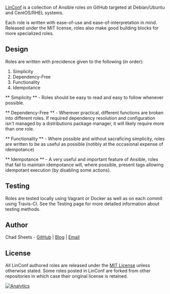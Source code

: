 [LinConf](https://github.com/linconf) is a collection of Ansible roles on GitHub
targeted at Debian/Ubuntu and CentOS/RHEL systems.

Each role is written with ease-of-use and ease-of-interpretation in mind. Released
under the MIT license, roles also make good building blocks for more specialized
roles.


## Design

Roles are written with precidence given to the following (in order):

1. Simplicity
2. Dependency-Free
3. Functionality
4. Idempotance


** Simplicity ** - Roles should be easy to read and easy to follow whenever possible.

** Dependency-Free ** - Wherever practical, different functions are broken into different
roles. If required dependency resolution and configuration isn't managed by a distributions
package manager, it will likely require more than one role.

** Functionality ** - Where possible and without sacraficing simplicity, roles are
written to be as useful as possible (notibly at the occasional expense of idempotance)

** Idempotance ** - A very useful and important feature of Ansible, roles that fail
to maintain idempotance will, where possible, present tags allowing idempotant 
execution (by disabling some actions).


## Testing

Roles are tested locally using Vagrant or Docker as well as on each commit using
Travis-CI. See the Testing page for more detailed information about testing methods.

## Author

Chad Sheets - [GitHub](https://github.com/cjsheets) | [Blog](http://chadsheets.com/) | [Email](mailto:chad@linconf.com)

## License

All LinConf authored roles are released under the [MIT License](https://tldrlegal.com/license/mit-license)
unless otherwise stated. Some roles posted in LinConf are forked from other repositories
in which case their original license is retained. 

[![Analytics](https://cjs-beacon.appspot.com/UA-10006093-3/github/linconf/ansible-users?pixel)](https://github.com/linconf/ansible-users)



